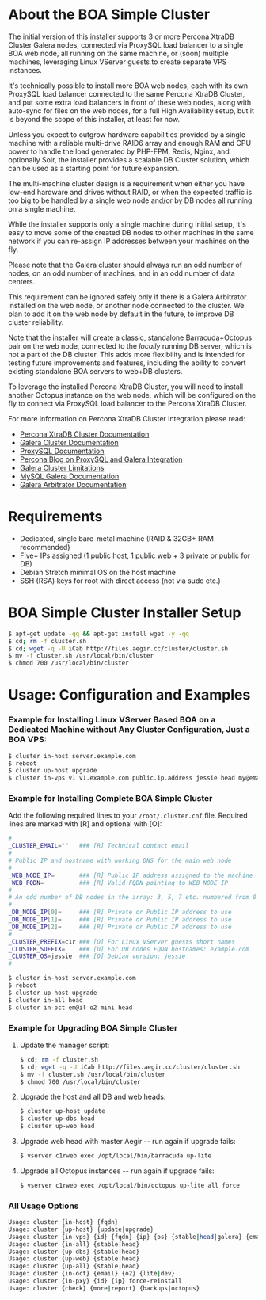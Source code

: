 
# About the BOA Simple Cluster

The initial version of this installer supports 3 or more Percona XtraDB Cluster Galera nodes, connected via ProxySQL load balancer to a single BOA web node, all running on the same machine, or (soon) multiple machines, leveraging Linux VServer guests to create separate VPS instances.

It's technically possible to install more BOA web nodes, each with its own ProxySQL load balancer connected to the same Percona XtraDB Cluster, and put some extra load balancers in front of these web nodes, along with auto-sync for files on the web nodes, for a full High Availability setup, but it is beyond the scope of this installer, at least for now.

Unless you expect to outgrow hardware capabilities provided by a single machine with a reliable multi-drive RAID6 array and enough RAM and CPU power to handle the load generated by PHP-FPM, Redis, Nginx, and optionally Solr, the installer provides a scalable DB Cluster solution, which can be used as a starting point for future expansion.

The multi-machine cluster design is a requirement when either you have low-end hardware and drives without RAID, or when the expected traffic is too big to be handled by a single web node and/or by DB nodes all running on a single machine.

While the installer supports only a single machine during initial setup, it's easy to move some of the created DB nodes to other machines in the same network if you can re-assign IP addresses between your machines on the fly.

Please note that the Galera cluster should always run an odd number of nodes, on an odd number of machines, and in an odd number of data centers.

This requirement can be ignored safely only if there is a Galera Arbitrator installed on the web node, or another node connected to the cluster. We plan to add it on the web node by default in the future, to improve DB cluster reliability.

Note that the installer will create a classic, standalone Barracuda+Octopus pair on the web node, connected to the *locally* running DB server, which is not a part of the DB cluster. This adds more flexibility and is intended for testing future improvements and features, including the ability to convert existing standalone BOA servers to web+DB clusters.

To leverage the installed Percona XtraDB Cluster, you will need to install another Octopus instance on the web node, which will be configured on the fly to connect via ProxySQL load balancer to the Percona XtraDB Cluster.

For more information on Percona XtraDB Cluster integration please read:

- [Percona XtraDB Cluster Documentation](https://www.percona.com/doc/percona-xtradb-cluster/5.7/index.html)
- [Galera Cluster Documentation](http://galeracluster.com/documentation-webpages/index.html)
- [ProxySQL Documentation](http://www.proxysql.com)
- [Percona Blog on ProxySQL and Galera Integration](https://www.percona.com/blog/2016/09/15/proxysql-percona-cluster-galera-integration/)
- [Galera Cluster Limitations](http://galeracluster.com/documentation-webpages/limitations.html)
- [MySQL Galera Documentation](http://mysql.rjweb.org/doc.php/galera)
- [Galera Arbitrator Documentation](http://galeracluster.com/documentation-webpages/arbitrator.html)

# Requirements

- Dedicated, single bare-metal machine (RAID & 32GB+ RAM recommended)
- Five+ IPs assigned (1 public host, 1 public web + 3 private or public for DB)
- Debian Stretch minimal OS on the host machine
- SSH (RSA) keys for root with direct access (not via sudo etc.)

# BOA Simple Cluster Installer Setup

```sh
$ apt-get update -qq && apt-get install wget -y -qq
$ cd; rm -f cluster.sh
$ cd; wget -q -U iCab http://files.aegir.cc/cluster/cluster.sh
$ mv -f cluster.sh /usr/local/bin/cluster
$ chmod 700 /usr/local/bin/cluster
```

# Usage: Configuration and Examples

### Example for Installing Linux VServer Based BOA on a Dedicated Machine without Any Cluster Configuration, Just a BOA VPS:

```sh
$ cluster in-host server.example.com
$ reboot
$ cluster up-host upgrade
$ cluster in-vps v1 v1.example.com public.ip.address jessie head my@email
```

### Example for Installing Complete BOA Simple Cluster

Add the following required lines to your `/root/.cluster.cnf` file. Required lines are marked with [R] and optional with [O]:

```sh
#
_CLUSTER_EMAIL=""   ### [R] Technical contact email
#
# Public IP and hostname with working DNS for the main web node
#
_WEB_NODE_IP=       ### [R] Public IP address assigned to the machine
_WEB_FQDN=          ### [R] Valid FQDN pointing to WEB_NODE_IP
#
# An odd number of DB nodes in the array: 3, 5, 7 etc. numbered from 0
#
_DB_NODE_IP[0]=     ### [R] Private or Public IP address to use
_DB_NODE_IP[1]=     ### [R] Private or Public IP address to use
_DB_NODE_IP[2]=     ### [R] Private or Public IP address to use
#
_CLUSTER_PREFIX=c1r ### [O] For Linux VServer guests short names
_CLUSTER_SUFFIX=    ### [O] For DB nodes FQDN hostnames: example.com
_CLUSTER_OS=jessie  ### [O] Debian version: jessie
#
```

```sh
$ cluster in-host server.example.com
$ reboot
$ cluster up-host upgrade
$ cluster in-all head
$ cluster in-oct em@il o2 mini head
```

### Example for Upgrading BOA Simple Cluster

1. Update the manager script:
   ```sh
   $ cd; rm -f cluster.sh
   $ cd; wget -q -U iCab http://files.aegir.cc/cluster/cluster.sh
   $ mv -f cluster.sh /usr/local/bin/cluster
   $ chmod 700 /usr/local/bin/cluster
   ```

2. Upgrade the host and all DB and web heads:
   ```sh
   $ cluster up-host update
   $ cluster up-dbs head
   $ cluster up-web head
   ```

3. Upgrade web head with master Aegir -- run again if upgrade fails:
   ```sh
   $ vserver c1rweb exec /opt/local/bin/barracuda up-lite
   ```

4. Upgrade all Octopus instances -- run again if upgrade fails:
   ```sh
   $ vserver c1rweb exec /opt/local/bin/octopus up-lite all force
   ```

### All Usage Options

```sh
Usage: cluster {in-host} {fqdn}
Usage: cluster {up-host} {update|upgrade}
Usage: cluster {in-vps} {id} {fqdn} {ip} {os} {stable|head|galera} {email}
Usage: cluster {in-all} {stable|head}
Usage: cluster {up-dbs} {stable|head}
Usage: cluster {up-web} {stable|head}
Usage: cluster {up-all} {stable|head}
Usage: cluster {in-oct} {email} {o2} {lite|dev}
Usage: cluster {in-pxy} {id} {ip} force-reinstall
Usage: cluster {check} {more|report} {backups|octopus}
```

